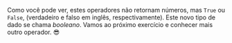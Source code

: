 Como você pode ver, estes operadores não retornam números, mas `True` ou `False`, (verdadeiro e falso em inglês, respectivamente). Este novo tipo de dado se chama *booleano*. Vamos ao próximo exercício e conhecer mais outro operador. :sunglasses:

